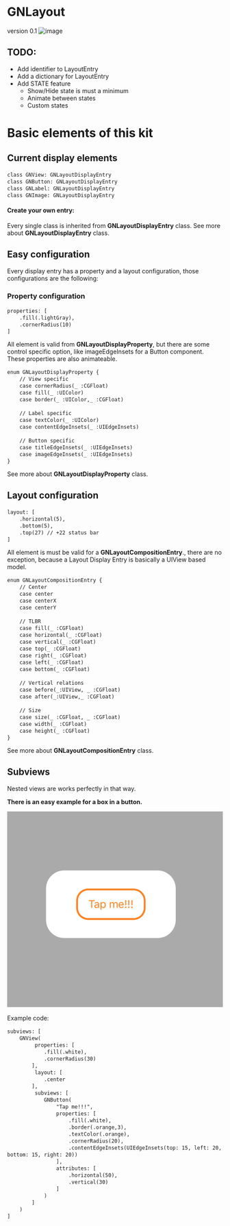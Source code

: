 # GNLayout #
version 0.1
![image](./Documentation/gnlayout_video.gif)

## TODO:
- Add identifier to LayoutEntry
- Add a dictionary for LayoutEntry
- Add STATE feature
	- Show/Hide state is must a minimum
	- Animate between states	
	- Custom states
	 	

# Basic elements of this kit

## Current display elements

    class GNView: GNLayoutDisplayEntry
    class GNButton: GNLayoutDisplayEntry
    class GNLabel: GNLayoutDisplayEntry
    class GNImage: GNLayoutDisplayEntry

#### Create your own entry:

Every single class is inherited from **GNLayoutDisplayEntry** class.
See more about **GNLayoutDisplayEntry** class. 

## Easy configuration
	
Every display entry has a property and a layout configuration, those configurations are the following:

### Property configuration

	properties: [
	    .fill(.lightGray),
	    .cornerRadius(10)
	]
	
All element is valid from **GNLayoutDisplayProperty**, but there are some control specific option, like imageEdgeInsets for a Button component. These properties are also animateable.
	
	enum GNLayoutDisplayProperty {
	    // View specific
	    case cornerRadius(_ :CGFloat)
	    case fill(_ :UIColor)
	    case border(_ :UIColor,_ :CGFloat)
	    
	    // Label specific
	    case textColor(_ :UIColor)
	    case contentEdgeInsets(_ :UIEdgeInsets)

	    // Button specific
	    case titleEdgeInsets(_ :UIEdgeInsets)
	    case imageEdgeInsets(_ :UIEdgeInsets)
	}

See more about **GNLayoutDisplayProperty** class.

## Layout configuration
	layout: [
	    .horizontal(5),
	    .bottom(5),
	    .top(27) // +22 status bar
	]
	
All element is must be valid for a **GNLayoutCompositionEntry**., there are no exception, because a Layout Display Entry is basically a UIView based model.
	
	enum GNLayoutCompositionEntry {
		// Center
	    case center
	    case centerX
	    case centerY
	    
		// TLBR
	    case fill(_ :CGFloat)
	    case horizontal(_ :CGFloat)
	    case vertical(_ :CGFloat)
	    case top(_ :CGFloat)
	    case right(_ :CGFloat)
	    case left(_ :CGFloat)
	    case bottom(_ :CGFloat)
	
		// Vertical relations
	    case before(_:UIView, _ :CGFloat)
	    case after(_:UIView,_ :CGFloat)
	
		// Size
	    case size(_ :CGFloat, _ :CGFloat)
	    case width(_ :CGFloat)
	    case height(_ :CGFloat)
	}

See more about **GNLayoutCompositionEntry** class.

## Subviews
Nested views are works perfectly in that way.

**There is an easy example for a box in a button.**

![image](./Documentation/buttonExample.png)
	
Example code:
	
    subviews: [
        GNView(
             properties: [
                .fill(.white),
                .cornerRadius(30)
            ],
             layout: [
                .center
            ],
             subviews: [
                GNButton(
                    "Tap me!!!",
                    properties: [
                        .fill(.white),
                        .border(.orange,3),
                        .textColor(.orange),
                        .cornerRadius(20),
                        .contentEdgeInsets(UIEdgeInsets(top: 15, left: 20, bottom: 15, right: 20))
                    ],
                    attributes: [
                        .horizontal(50),
                        .vertical(30)
                    ]
                )
            ]
        )
    ]
